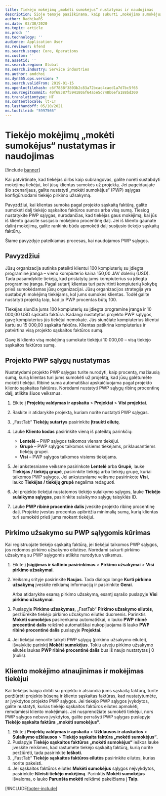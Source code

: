 ```yaml
---
title: Tiekėjo mokėjimų „mokėti sumokėjus“ nustatymas ir naudojimas
description: Šioje temoje paaiškinama, kaip sukurti „mokėjimo sumokėjus“ (PWP) sąlygas, kad būtų galima atlikti dalinius tiekėjo mokėjimus remiantis kliento mokėjimais.
author: RadhikaRS
ms.date: 03/30/2020
ms.topic: article
ms.prod: ''
ms.technology: ''
audience: Application User
ms.reviewer: kfend
ms.search.scope: Core, Operations
ms.custom: ''
ms.assetid: ''
ms.search.region: Global
ms.search.industry: Service industries
ms.author: andchoi
ms.dyn365.ops.version: 7
ms.search.validFrom: 2019-01-15
ms.openlocfilehash: c6f7888f3803b2c83a72bcac4caed1a7d7bc5f65
ms.sourcegitcommit: 40f68387f594180af64a5e5c748b6efa188bd300
ms.translationtype: HT
ms.contentlocale: lt-LT
ms.lasthandoff: 05/10/2021
ms.locfileid: "5997566"
---
```

# <a name="set-up-and-use-pay-when-paid-vendor-payments"></a>Tiekėjo mokėjimų „mokėti sumokėjus“ nustatymas ir naudojimas

[!include [banner](../includes/banner.md)]

Kai patvirtinate, kad tiekėjas dirbs kaip subrangovas, galite norėti sustabdyti mokėjimą tiekėjui, kol jūsų klientas sumokės už projektą. Jei pageidaujate šio scenarijaus, galite nustatyti „mokėti sumokėjus“ (PWP) sąlygas konfigūruodami tiekėjo pirkimo užsakymą.

Pavyzdžiui, kai klientas sumoka pagal projekto sąskaitą faktūrą, galite sumokėti dalį tiekėjo sąskaitos faktūros sumos arba visą sumą. Tiesiog nustatykite PWP sąlygas, nurodančias, kad tiekėjas gaus mokėjimą, kai jūs iš kliento gausite susijusio mokėjimo procentinę dalį. Jei iš kliento gaunate dalinį mokėjimą, galite rankiniu būdu apmokėti dalį susijusio tiekėjo sąskaitų faktūrų.

Šiame pavyzdyje pateikiamas procesas, kai naudojamos PWP sąlygos.

## <a name="example"></a>Pavyzdžiui

Jūsų organizacija sutinka pateikti klientui 100 kompiuterių su įdiegta programine įranga – vieno kompiuterio kaina 150,00 JAV dolerių (USD). Tada pasamdykite tiekėją, kad pristatytų jums kompiuterius su įdiegta programine įranga. Pagal sutartį klientas turi patvirtinti kompiuterių kokybę prieš sumokėdamas jūsų organizacijai. Jūsų organizacijos strategija yra sustabdyti mokėjimą tiekėjams, kol jums sumokės klientas. Todėl galite nustatyti projektą taip, kad jo PWP procentas būtų 100.

Tiekėjas siunčia jums 100 kompiuterių su įdiegta programine įranga ir 10 000,00 USD sąskaita faktūra. Kadangi nustatytos projekto PWP sąlygos, gavę kompiuterius jūs tiekėjui nemokate. Jūs siunčiate kompiuterius klientui kartu su 15 000,00 sąskaita faktūra. Klientas patikrina kompiuterius ir patvirtina visą projekto sąskaitos faktūros sumą.

Gavę iš kliento visą mokėjimą sumokate tiekėjui 10 000,00 – visą tiekėjo sąskaitos faktūros sumą.

## <a name="set-up-pwp-terms-for-a-project"></a>Projekto PWP sąlygų nustatymas

Nustatydami projekto PWP sąlygas turite nurodyti, kaip procentą, mažiausią sumą, kurią klientas turi jums sumokėti už projektą, kad jūsų galėtumėte mokėti tiekėjui. Ribinė suma automatiškai apskaičiuojama pagal projekto kliento sąskaitas faktūras. Norėdami nustatyti PWP sąlygų ribinę procentinę dalį, atlikite šiuos veiksmus.

1. Eikite į **Projektų valdymas ir apskaita** \> **Projektai** \> **Visi projektai**.
2. Raskite ir atidarykite projektą, kuriam norite nustatyti PWP sąlygas.
3. „FastTab“ **Tiekėjų sutartys** pasirinkite **Įtraukti eilutę**.
3. Lauke **Kliento kodas** pasirinkite vieną iš pateiktų parinkčių:

    - **Lentelė** – PWP sąlygos taikomos vienam tiekėjui.
    - **Grupė** – PWP sąlygos taikomos visiems tiekėjams, priklausantiems tiekėjų grupei.
    - **Visi** – PWP sąlygos taikomos visiems tiekėjams.

4. Jei ankstesniame veiksme pasirinkote **Lentelė** arba **Grupė**, lauke **Tiekėjas / tiekėjų grupė**, pasirinkite tiekėją arba tiekėjų grupę, kuriai taikomos PWP sąlygos. Jei ankstesniame veiksme pasirinkote **Visi**, lauko **Tiekėjas / tiekėjų grupė** negalima redaguoti.
5. Jei projekto tiekėjui nustatomos tiekėjo sulaikymo sąlygos, lauke **Tiekėjo sulaikymo sąlygos**, pasirinkite sulaikymo sąlygų taisyklės ID.
6. Lauke **PWP ribinė procentinė dalis** įveskite projekto ribinę procentinę dalį. Projekte įvestas procentas apibrėžia minimalią sumą, kurią klientas turi sumokėti prieš jums mokant tiekėjui.

## <a name="create-a-po-that-has-pwp-terms"></a>Pirkimo užsakymo su PWP sąlygomis kūrimas

Kai registruojate tiekėjo sąskaitą faktūrą, jei tiekėjui taikomos PWP sąlygos, jos rodomos pirkimo užsakymo eilutėse. Norėdami sukurti pirkimo užsakymą su PWP sąlygomis atlikite nurodytus veiksmus.

1. Eikite į **Įsigijimas ir šaltinio pasirinkimas** \> **Pirkimo užsakymai** \> **Visi pirkimo užsakymai**.
2. Veiksmų srityje pasirinkite **Naujas**. Tada dialogo lange **Kurti pirkimo užsakymą** įveskite reikiamą informaciją ir pasirinkite **Gerai**.

    Arba atidarykite esamą pirkimo užsakymą, esantį sąrašo puslapyje **Visi pirkimo užsakymai**.

4. Puslapyje **Pirkimo užsakymas**, „FastTab“ **Pirkimo užsakymo eilutės**, peržiūrėkite tiekėjo pirkimo užsakymo eilutės duomenis. Parinktis **Mokėti sumokėjus** pasirenkama automatiškai, o lauko **PWP ribinė procentinė dalis** reikšmė automatiškai nukopijuojama iš lauko **PWP ribinė procentinė dalis** puslapyje **Projektai**.
6. Jei tiekėjui nenorite taikyti PWP sąlygų (pirkimo užsakymo eilutei), išvalykite parinktį **Mokėti sumokėjus**. Tokiu atveju pirkimo užsakymo eilutės laukas **PWP ribinė procentinė dalis** bus iš naujo nustatytas į 0 (nulis).

## <a name="update-a-customer-payment-and-pay-the-vendor"></a>Kliento mokėjimo atnaujinimas ir mokėjimas tiekėjui

Kai tiekėjas baigia dirbti su projektu ir atsiunčia jums sąskaitą faktūrą, turite peržiūrėti projekto būseną ir kliento sąskaitas faktūras, kad nustatytumėte, ar įvykdytos projekto PWP sąlygos. Jei tiekėjo PWP sąlygos įvykdytos, galite nustatyti, kurias tiekėjo sąskaitos faktūros eilutes apmokėti, remdamiesi kliento mokėjimais. Jei nusprendžiate sumokėti tiekėjui, nors PWP sąlygos nebuvo įvykdytos, galite perrašyti PWP sąlygas puslapyje **Tiekėjo sąskaita faktūra „mokėti sumokėjus“**.

1. Eikite į **Projektų valdymas ir apskaita** \> **Užklausos ir ataskaitos** \> **Sulaikymo užklausos** \> **Tiekėjo sąskaita faktūra „mokėti sumokėjus“**.
2. Puslapyje **Tiekėjo sąskaitos faktūros „mokėti sumokėjus“** ieškos lauke įveskite reikšmes, kad rastumėte tiekėjo sąskaitą faktūrą, kurią norite peržiūrėti, tada pasirinkite **Ieškoti**.
3. „FastTab“ **Tiekėjo sąskaitos faktūros eilutės** pasirinkite eilutes, kurias norite pakeisti.
4. Jei sąskaitos faktūros eilutės **Mokėti sumokėjus** sąlygos neįvykdytos, pasirinkite **Išleisti tiekėjo mokėjimą**. Parinktis **Mokėti sumokėjus** išvaloma, o lauko **Paruošta mokėti** reikšmė pakeičiama į **Taip**.


[!INCLUDE[footer-include](../includes/footer-banner.md)]